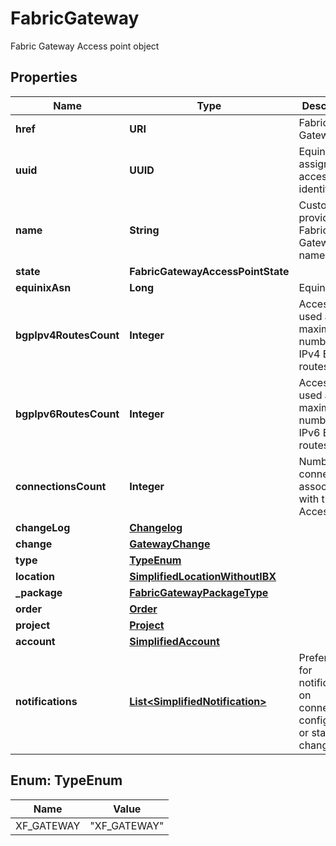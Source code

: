 

# FabricGateway

Fabric Gateway Access point object

## Properties

| Name | Type | Description | Notes |
|------------ | ------------- | ------------- | -------------|
|**href** | **URI** | Fabric Gateway URI |  [optional] [readonly] |
|**uuid** | **UUID** | Equinix-assigned access point identifier |  [optional] |
|**name** | **String** | Customer-provided Fabric Gateway name |  [optional] |
|**state** | **FabricGatewayAccessPointState** |  |  [optional] |
|**equinixAsn** | **Long** | Equinix ASN |  [optional] |
|**bgpIpv4RoutesCount** | **Integer** | Access point used and maximum number of IPv4 BGP routes |  [optional] |
|**bgpIpv6RoutesCount** | **Integer** | Access point used and maximum number of IPv6 BGP routes |  [optional] |
|**connectionsCount** | **Integer** | Number of connections associated with this Access point |  [optional] |
|**changeLog** | [**Changelog**](Changelog.md) |  |  [optional] |
|**change** | [**GatewayChange**](GatewayChange.md) |  |  [optional] |
|**type** | [**TypeEnum**](#TypeEnum) |  |  [optional] |
|**location** | [**SimplifiedLocationWithoutIBX**](SimplifiedLocationWithoutIBX.md) |  |  [optional] |
|**_package** | [**FabricGatewayPackageType**](FabricGatewayPackageType.md) |  |  [optional] |
|**order** | [**Order**](Order.md) |  |  [optional] |
|**project** | [**Project**](Project.md) |  |  [optional] |
|**account** | [**SimplifiedAccount**](SimplifiedAccount.md) |  |  [optional] |
|**notifications** | [**List&lt;SimplifiedNotification&gt;**](SimplifiedNotification.md) | Preferences for notifications on connection configuration or status changes |  [optional] |



## Enum: TypeEnum

| Name | Value |
|---- | -----|
| XF_GATEWAY | &quot;XF_GATEWAY&quot; |



